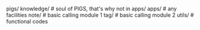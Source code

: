 pigs/
    knowledge/ # soul of PIGS, that's why not in apps/
    apps/ # any facilities
    note/ # basic calling module 1
    tag/ # basic calling module 2
    utils/ # functional codes

